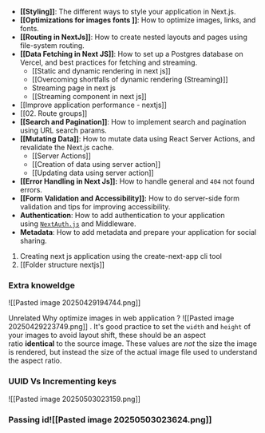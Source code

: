 - **[[Styling]]**: The different ways to style your application in Next.js.
- **[[Optimizations for images fonts ]]**: How to optimize images, links, and fonts.
- **[[Routing in NextJs]]**: How to create nested layouts and pages using file-system routing.
- **[[Data Fetching in Next JS]]**: How to set up a Postgres database on Vercel, and best practices for fetching and streaming.
	- [[Static and dynamic rendering in next js]]
	- [[Overcoming shortfalls of dynamic rendering (Streaming)]]
	- Streaming page in next js
	- [[Streaming component in next js]]
- [[Improve application performance - nextjs]]
- [[02. Route groups]]
- **[[Search and Pagination]]**: How to implement search and pagination using URL search params.
- **[[Mutating Data]]**: How to mutate data using React Server Actions, and revalidate the Next.js cache.
	- [[Server Actions]]
	- [[Creation of data using server action]]
	- [[Updating data using server action]]
- **[[Error Handling in Next Js]]:** How to handle general and `404` not found errors.
- **[[Form Validation and Accessibility]]:** How to do server-side form validation and tips for improving accessibility.
- **Authentication**: How to add authentication to your application using [`NextAuth.js`](https://next-auth.js.org/) and Middleware.
- **Metadata**: How to add metadata and prepare your application for social sharing.






1. Creating next js application using the create-next-app cli tool
2. [[Folder structure nextjs]]



### Extra knoweldge
![[Pasted image 20250429194744.png]]

Unrelated
Why optimize images in web application ?
![[Pasted image 20250429223749.png]]
. It's good practice to set the `width` and `height` of your images to avoid layout shift, these should be an aspect ratio **identical** to the source image. These values are _not_ the size the image is rendered, but instead the size of the actual image file used to understand the aspect ratio.


### UUID Vs Incrementing keys
![[Pasted image 20250503023159.png]]

### Passing id![[Pasted image 20250503023624.png]]
